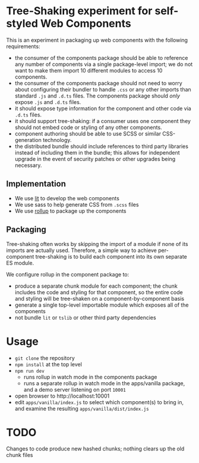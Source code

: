 # Tree-Shaking experiment for self-styled Web Components

This is an experiment in packaging up web components with the following requirements:

* the consumer of the components package should be able to reference any number of components via a single package-level import; we do not want to make them import 10 different modules to access 10 components.
* the consumer of the components package should not need to worry about configuring their bundler to handle `.css` or any other imports than standard `.js` and `.d.ts` files. The components package should _only_ expose `.js` and `.d.ts` files.
* it should expose type information for the component and other code via `.d.ts` files.
* it should support tree-shaking: if a consumer uses one component they should not embed code or styling of any other components.
* component authoring should be able to use SCSS or similar CSS-generation technology.
* the distributed bundle should include references to third party libraries instead of including them in the bundle; this allows for independent upgrade in the event of security patches or other upgrades being necessary.

## Implementation

* We use [lit](https://lit.dev/) to develop the web components
* We use sass to help generate CSS from `.scss` files
* We use [rollup](https://rollupjs.org/guide/en/) to package up the components

## Packaging

Tree-shaking often works by skipping the import of a module if none of its imports are actually used. Therefore, a simple way to achieve per-component tree-shaking is to build each component into its own separate ES module.

We configure rollup in the component package to:

* produce a separate chunk module for each component; the chunk includes the code and styling for that component, so the entire code and styling will be tree-shaken on a component-by-component basis
* generate a single top-level importable module which exposes all of the components
* not bundle `lit` or `tslib` or other third party dependencies

# Usage

* `git clone` the repository
* `npm install` at the top level
* `npm run dev`
  * runs rollup in watch mode in the components package
  * runs a separate rollup in watch mode in the apps/vanilla package, and a demo server listening on port `10001`
* open browser to http://localhost:10001
* edit `apps/vanilla/index.js` to select which component(s) to bring in, and examine the resulting `apps/vanilla/dist/index.js`
  
# TODO

Changes to code produce new hashed chunks; nothing clears up the old chunk files